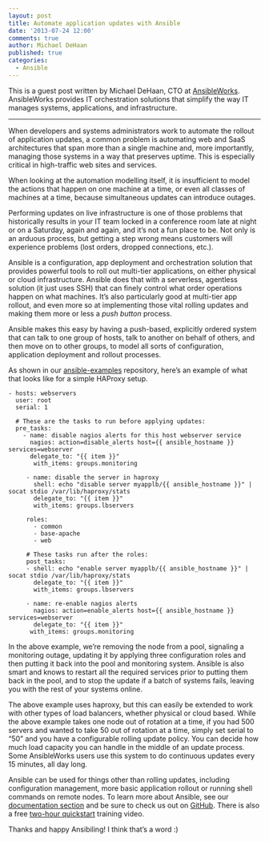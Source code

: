 ```yaml
---
layout: post
title: Automate application updates with Ansible
date: '2013-07-24 12:00'
comments: true
author: Michael DeHaan
published: true
categories:
  - Ansible
---
```


This is a guest post written by Michael DeHaan, CTO at [AnsibleWorks][1].
AnsibleWorks provides IT orchestration solutions that simplify the way IT manages
systems, applications, and infrastructure.

----

When developers and systems administrators work to automate the rollout of
application updates, a common problem is automating web and SaaS architectures
that span more than a single machine and, more importantly, managing those systems
in a way that preserves uptime. This is especially critical in high-traffic web
sites and services.

When looking at the automation modelling itself, it is insufficient to model the
actions that happen on one machine at a time, or even all classes of machines at
a time, because simultaneous updates can introduce outages.

<!-- more -->

Performing updates on live infrastructure is one of those problems that historically
results in your IT team locked in a conference room late at night or on a Saturday,
again and again, and it’s not a fun place to be. Not only is an arduous process,
but getting a step wrong means customers will experience problems (lost orders,
dropped connections, etc.).

Ansible is a configuration, app deployment and orchestration solution that provides
powerful tools to roll out multi-tier applications, on either physical or cloud
infrastructure. Ansible does that with a serverless, agentless solution (it just
uses SSH) that can finely control what order operations happen on what machines.
It’s also particularly good at multi-tier app rollout, and even more so at
implementing those vital rolling updates and making them more or less a *push button*
process.

Ansible makes this easy by having a push-based, explicitly ordered system that
can talk to one group of hosts, talk to another on behalf of others, and then
move on to other groups, to model all sorts of configuration, application
deployment and rollout processes.

As shown in our [ansible-examples][2] repository, here’s an example of what that
looks like for a simple HAProxy setup.

```
- hosts: webservers
  user: root
  serial: 1

  # These are the tasks to run before applying updates:
  pre_tasks:
    - name: disable nagios alerts for this host webserver service
      nagios: action=disable_alerts host={{ ansible_hostname }} services=webserver
      delegate_to: "{{ item }}"
       with_items: groups.monitoring

     - name: disable the server in haproxy
       shell: echo "disable server myapplb/{{ ansible_hostname }}" | socat stdio /var/lib/haproxy/stats
       delegate_to: "{{ item }}"
       with_items: groups.lbservers

     roles:
       - common
       - base-apache
       - web

     # These tasks run after the roles:
     post_tasks:
     - shell: echo "enable server myapplb/{{ ansible_hostname }}" | socat stdio /var/lib/haproxy/stats
       delegate_to: "{{ item }}"
       with_items: groups.lbservers

     - name: re-enable nagios alerts
       nagios: action=enable_alerts host={{ ansible_hostname }} services=webserver
       delegate_to: "{{ item }}"
      with_items: groups.monitoring
```

In the above example, we’re removing the node from a pool, signaling a monitoring
outage, updating it by applying three configuration roles and then putting it
back into the pool and monitoring system. Ansible is also smart and knows to
restart all the required services prior to putting them back in the pool, and
to stop the update if a batch of systems fails, leaving you with the rest of
your systems online.

The above example uses haproxy, but this can easily be extended to work with
other types of load balancers, whether physical or cloud based. While the above
example takes one node out of rotation at a time, if you had 500 servers and
wanted to take 50 out of rotation at a time, simply set serial to “50” and you
have a configurable rolling update policy. You can decide how much load capacity
you can handle in the middle of an update process. Some AnsibleWorks users use
this system to do continuous updates every 15 minutes, all day long.

Ansible can be used for things other than rolling updates, including configuration
management, more basic application rollout or running shell commands on remote
nodes. To learn more about Ansible, see our [documentation section][3] and be
sure to check us out on [GitHub][4]. There is also a free [two-hour quickstart][5]
training video.

Thanks and happy Ansibiling! I think that’s a word :)

[1]: http://ansibleworks.com/
[2]: https://github.com/ansible/ansible-examples
[3]: http://ansibleworks.com/docs/
[4]: https://github.com/ansible/ansible
[5]: http://www.ansibleworks.com/quickstart/
